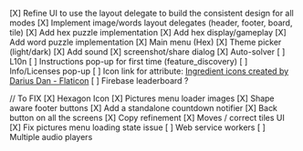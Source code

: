 [X] Refine UI to use the layout delegate to build the consistent design for all modes
[X] Implement image/words layout delegates (header, footer, board, tile)
[X] Add hex puzzle implementation
[X] Add hex display/gameplay
[X] Add word puzzle implementation
[X] Main menu (Hex)
[X] Theme picker (light/dark)
[X] Add sound
[X] screenshot/share dialog
[X] Auto-solver
[ ] L10n
[ ] Instructions pop-up for first time (feature_discovery)
[ ] Info/Licenses pop-up
[ ] Icon link for attribute: <a href="https://www.flaticon.com/free-icons/ingredient" title="ingredient icons">Ingredient icons created by Darius Dan - Flaticon</a>
[ ] Firebase leaderboard ?

// To FIX
[X] Hexagon Icon
[X] Pictures menu loader images
[X] Shape aware footer buttons 
[X] Add a standalone countdown notifier
[X] Back button on all the screens
[X] Copy refinement
[X] Moves / correct tiles UI
[X] Fix pictures menu loading state issue 
[ ] Web service workers
[ ] Multiple audio players
